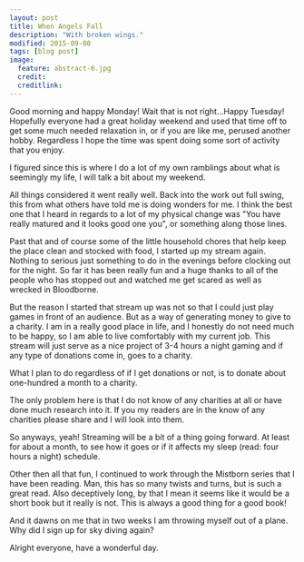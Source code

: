 ```yaml
---
layout: post
title: When Angels Fall
description: "With broken wings."
modified: 2015-09-08
tags: [blog post]
image:
  feature: abstract-6.jpg
  credit:
  creditlink:
---
```


Good morning and happy Monday! Wait that is not right...Happy Tuesday! Hopefully everyone had a great holiday weekend and used that time off to get some much needed relaxation in, or if you are like me, perused another hobby. Regardless I hope the time was spent doing some sort of activity that you enjoy.

I figured since this is where I do a lot of my own ramblings about what is seemingly my life, I will talk a bit about my weekend.

All things considered it went really well. Back into the work out full swing, this from what others have told me is doing wonders for me. I think the best one that I heard in regards to a lot of my physical change was "You have really matured and it looks good one you", or something along those lines.

Past that and of course some of the little household chores that help keep the place clean and stocked with food, I started up my stream again. Nothing to serious just something to do in the evenings before clocking out for the night. So far it has been really fun and a huge thanks to all of the people who has stopped out and watched me get scared as well as wrecked in Bloodborne.

But the reason I started that stream up was not so that I could just play games in front of an audience. But as a way of generating money to give to a charity. I am in a really good place in life, and I honestly do not need much to be happy, so I am able to live comfortably with my current job. This stream will just serve as a nice project of 3-4 hours a night gaming and if any type of donations come in, goes to a charity.

What I plan to do regardless of if I get donations or not, is to donate about one-hundred a month to a charity.

The only problem here is that I do not know of any charities at all or have done much research into it. If you my readers are in the know of any charities please share and I will look into them.

So anyways, yeah! Streaming will be a bit of a thing going forward. At least for about a month, to see how it goes or if it affects my sleep (read: four hours a night) schedule.

Other then all that fun, I continued to work through the Mistborn series that I have been reading. Man, this has so many twists and turns, but is such a great read. Also deceptively long, by that I mean it seems like it would be a short book but it really is not. This is always a good thing for a good book!

And it dawns on me that in two weeks I am throwing myself out of a plane. Why did I sign up for sky diving again?

Alright everyone, have a wonderful day.
